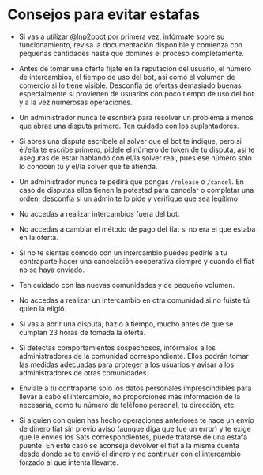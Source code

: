 # Consejos para evitar estafas

- Si vas a utilizar [@lnp2pbot](https://t.me/lnp2pBot) por primera vez, infórmate sobre su funcionamiento, revisa la documentación disponible y comienza con pequeñas cantidades hasta que domines el proceso completamente.

- Antes de tomar una oferta fíjate en la reputación del usuario, el número de intercambios, el tiempo de uso del bot, así como el volumen de comercio si lo tiene visible. Desconfía de ofertas demasiado buenas, especialmente si provienen de usuarios con poco tiempo de uso del bot y a la vez numerosas operaciones.

- Un administrador nunca te escribirá para resolver un problema a menos que abras una disputa  primero. Ten cuidado con los suplantadores.

- Si abres una disputa escríbele al solver que el bot te indique, pero si él/ella te escribe primero, pídele el número de token de tu disputa, así te aseguras de estar hablando con el/la solver real, pues ese número solo lo conocen tú y el/la solver que te atienda.

- Un administrador nunca te pedirá que pongas `/release` o `/cancel`. En caso de disputas ellos tienen la potestad para cancelar o completar una orden, desconfía si un admin te lo pide y verifique que sea legítimo

- No accedas a realizar intercambios fuera del bot.

- No accedas a cambiar el método de pago del fíat si no era el que estaba en la oferta.

- Si no te sientes cómodo con un intercambio puedes pedirle a tu contraparte hacer una cancelación cooperativa siempre y cuando el fíat no se haya enviado.

- Ten cuidado con las nuevas comunidades y de pequeño volumen.

- No accedas a realizar un intercambio en otra comunidad si no fuiste tú quien la eligió.

- Si vas a abrir una disputa, hazlo a tiempo, mucho antes de que se cumplan 23 horas de tomada la oferta.

- Si detectas comportamientos sospechosos, infórmalos a los administradores de la comunidad correspondiente. Ellos podrán tomar las medidas adecuadas para proteger a los usuarios y avisar a los administradores de otras comunidades.

- Envíale a tu contraparte solo los datos personales imprescindibles para llevar a cabo el intercambio, no proporciones más información de la necesaria, como tu número de teléfono personal, tu dirección, etc.

- Si alguien con quien has hecho operaciones anteriores te hace un envío de dinero fíat sin previo aviso (aunque diga que fue un error) y te exige que le envíes los Sats correspondientes, puede tratarse de una estafa puente. En este caso se aconseja devolver el fíat a la misma cuenta desde donde se te envió el dinero y no continuar con el intercambio forzado al que intenta llevarte.
